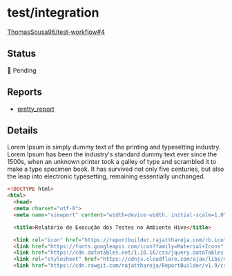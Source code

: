 # test/integration

[ThomasSousa96/test-workflow#4](https://github.com/ThomasSousa96/test-workflow/pull/4)

## Status

:large_orange_diamond: Pending
<!-- :heavy_check_mark: Success -->
<!-- :x: Failure -->
<!-- :small_red_triangle: Error -->

## Reports

- [pretty_report](pretty_report.html)

## Details

Lorem Ipsum is simply dummy text of the printing and typesetting industry. Lorem Ipsum has been the industry's standard dummy text ever since the 1500s, when an unknown printer took a galley of type and scrambled it to make a type specimen book. It has survived not only five centuries, but also the leap into electronic typesetting, remaining essentially unchanged.

```html
<!DOCTYPE html>
<html>
  <head>
  <meta charset="utf-8">
  <meta name="viewport" content="width=device-width, initial-scale=1.0"/>

  <title>Relatório de Execução dos Testes no Ambiente Hive</title>

  <link rel="icon" href="https://reportbuilder.rajatthareja.com/rb.ico">
  <link href="https://fonts.googleapis.com/icon?family=Material+Icons" rel="stylesheet">
  <link href="https://cdn.datatables.net/1.10.16/css/jquery.dataTables.min.css" rel="stylesheet">
  <link rel="stylesheet" href="https://cdnjs.cloudflare.com/ajax/libs/materialize/0.100.2/css/materialize.min.css" media="screen,projection"/>
  <link href="https://cdn.rawgit.com/rajatthareja/ReportBuilder/v1.9/css/report.builder.min.css" rel="stylesheet">
```

